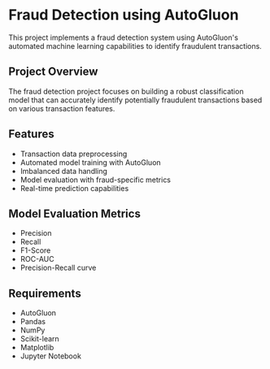 # Fraud Detection using AutoGluon

This project implements a fraud detection system using AutoGluon's automated machine learning capabilities to identify fraudulent transactions.

## Project Overview

The fraud detection project focuses on building a robust classification model that can accurately identify potentially fraudulent transactions based on various transaction features.

## Features

- Transaction data preprocessing
- Automated model training with AutoGluon
- Imbalanced data handling
- Model evaluation with fraud-specific metrics
- Real-time prediction capabilities

## Model Evaluation Metrics

- Precision
- Recall
- F1-Score
- ROC-AUC
- Precision-Recall curve

## Requirements

- AutoGluon
- Pandas
- NumPy
- Scikit-learn
- Matplotlib
- Jupyter Notebook